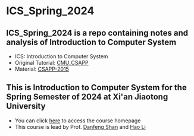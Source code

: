 # ICS_Spring_2024
## ICS_Spring_2024 is a repo containing notes and analysis of Introduction to Computer System
- ICS: Introduction to Computer System
- Original Tutorial: [CMU_CSAPP](https://csapp.cs.cmu.edu/)
- Material: [CSAPP-2015](https://www.bilibili.com/video/BV1iW411d7hd/?spm_id_from=333.337.search-card.all.click)

## This is Introduction to Computer System for the Spring Semester of 2024 at Xi'an Jiaotong University
- You can click [here](https://ics.dfshan.net/) to access the course homepage
- This course is lead by Prof. [Danfeng Shan](https://dfshan.github.io/) and [Hao Li](https://aquatoney.github.io/)

